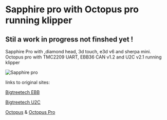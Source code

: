 # Sapphire pro with Octopus pro running klipper

## **Stil a work in progress not finshed yet !**

Sapphire Pro with ,diamond head, 3d touch, e3d v6 and sherpa mini.
Octopus pro with TMC2209 UART, EBB36 CAN v1.2 and U2C v2.1 running klipper

![Sapphire pro](https://twotrees3d.com/wp-content/uploads/2022/01/SP-3-Linear-Rail-3D-Printer-Corexy-3D-Printing-Machine-600x600.jpg)

links to original sites:

[Bigtreetech EBB](https://github.com/bigtreetech/EBB)

[Bigtreetech U2C](https://github.com/bigtreetech/U2C)

[Octopus](https://github.com/bigtreetech/BIGTREETECH-OCTOPUS-V1.0) & [Octopus Pro](https://github.com/bigtreetech/BIGTREETECH-OCTOPUS-Pro)